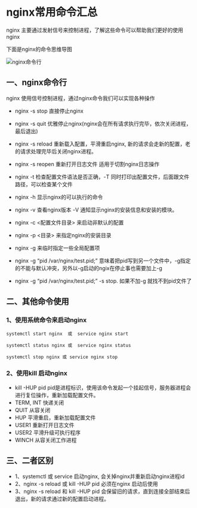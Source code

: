 # nginx常用命令汇总

nginx 主要通过发射信号来控制进程，了解这些命令可以帮助我们更好的使用nginx

下面是nginx的命令思维导图

![nginx命令行](https://gitee.com/pengfeilv/picture-manage/raw/master/blog/nginx_xmind.png)

## 一、nginx命令行

nginx 使用信号控制进程，通过nginx命令我们可以实现各种操作

- nginx -s stop 直接停止nginx
- nginx -s quit 优雅停止nginx(nginx会在所有请求执行完毕，依次关闭进程，最后退出)
- nginx -s reload 重新载入配置，平滑重启nginx, 新的请求会走新的配置，老的请求处理完毕后关闭nginx进程。
- nginx -s reopen 重新打开日志文件 适用于切割nginx日志操作
- nginx -t 检查配置文件语法是否正确，-T 同时打印出配置文件，后面跟文件路径，可以检查某个文件
- nginx -h 显示nginx的可以执行的命令
- nginx -v 查看nginx版本 -V 通知显示nginx的安装信息和安装的模块。
- nginx -c <配置文件目录> 来启动非默认的配置
- nginx -p <目录> 来指定nginx的安装目录
- nginx -g 来临时指定一些全局配置项
- nginx -g “pid /var/nginx/test.pid;” 意味着把pid写到另一个文件中，-g指定的不能与默认冲突，另外以-g启动的ngix在停止事也需要加上-g

- nginx -g “pid /var/nginx/test.pid;” -s stop. 如果不加-g 就找不到pid文件了

## 二、其他命令使用

### 1、使用系统命令来启动nginx

```
systemctl start nginx  或  service nginx start 

systemctl status nginx 或  service nginx status

systemctl stop nginx 或 service nginx stop
```

### 2、使用kill 启动nginx

- kill -HUP pid pid是进程标识，使用该命令发起一个挂起信号，服务器进程会进行复位操作，重新加载配置文件。
- TERM, INT 快递关闭
- QUIT 从容关闭
- HUP 平滑重启，重新加载配置文件
- USER1 重新打开日志文件
- USER2 平滑升级可执行程序
- WINCH 从容关闭工作进程

## 三、二者区别

- 1、systemctl 或 service 启动nginx, 会关掉nginx并重新启动nginx进程id
- 2、nginx -s reload 或 kill -HUP pid 必须在nginx 启动后使用
- 3、nginx -s reload 和 kill -HUP pid 会保留旧的请求，直到连接全部结束后退出，新的请求通过新的配置启动进程。